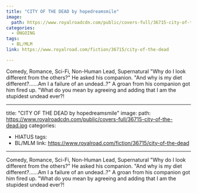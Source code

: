 ```yaml
---
title: "CITY OF THE DEAD by hopedreamsmile"
image:
  path: https://www.royalroadcdn.com/public/covers-full/36715-city-of-the-dead.jpg
categories:
  - ONGOING
tags:
  - BL/MLM
link: https://www.royalroad.com/fiction/36715/city-of-the-dead

---
```

Comedy, Romance, Sci-Fi, Non-Human Lead, Supernatural
"Why do I look different from the others?" He asked his companion.
"And why is my diet different?......Am I a failure of an undead..?"
A groan from his companion got him fired up.
"What do you mean by agreeing and adding that I am the stupidest undead ever?!

---
title: "CITY OF THE DEAD by hopedreamsmile"
image:
  path: https://www.royalroadcdn.com/public/covers-full/36715-city-of-the-dead.jpg
categories:
  - HIATUS
tags:
  - BL/MLM
link: https://www.royalroad.com/fiction/36715/city-of-the-dead

---
Comedy, Romance, Sci-Fi, Non-Human Lead, Supernatural
"Why do I look different from the others?" He asked his companion.
"And why is my diet different?......Am I a failure of an undead..?"
A groan from his companion got him fired up.
"What do you mean by agreeing and adding that I am the stupidest undead ever?!

